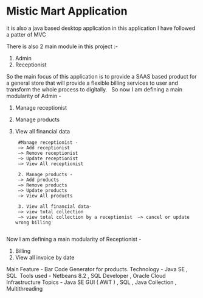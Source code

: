 # Mistic Mart Application
it is also a java based desktop application in this application I have followed a patter of MVC 		

There is also 2 main module in this project :-
1. Admin
2. Receptionist  
		
  
So the main focus of this application is to provide a SAAS based product for a general store that will provide a flexible billing services to user and transform the whole process to digitally.  		So now I am defining a main modularity of Admin - 	

1. Manage receptionist
2. Manage products
3. View all financial data

		#Manage receptionist -
		—> Add receptionist
		—> Remove receptionist
		—> Update receptionist
		—> View All receptionist 

		2. Manage products -
		—> Add products
		—> Remove products
		—> Update products
		—> View All products 

		3. View all financial data-
		—> view total collection
		—> view total collection by a receptionist  —> cancel or update wrong billing 
		 		
Now I am defining a main modularity of Receptionist - 	
1. Billing
2. View all invoice by date

Main Feature - Bar Code Generator for products.
Technology - Java SE , SQL 		Tools used - Netbeans 8.2 , SQL Developer , Oracle Cloud Infrastructure 
Topics - Java SE GUI ( AWT ) , SQL , Java Collection , Multithreading
